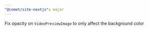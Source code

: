 ```yaml
---
"@comet/site-nextjs": major
---
```


Fix opacity on `VideoPreviewImage` to only affect the background color
